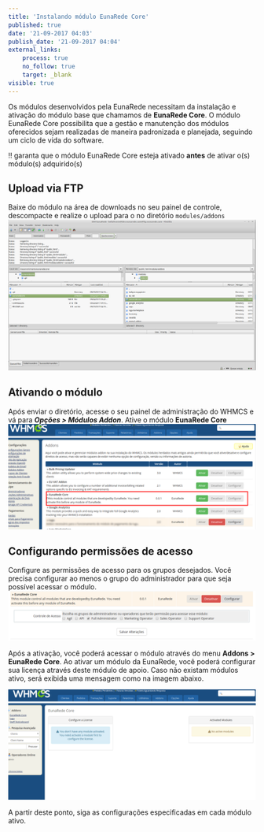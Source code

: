 ```yaml
---
title: 'Instalando módulo EunaRede Core'
published: true
date: '21-09-2017 04:03'
publish_date: '21-09-2017 04:04'
external_links:
    process: true
    no_follow: true
    target: _blank
visible: true
---
```


Os módulos desenvolvidos pela EunaRede necessitam da instalação e ativação do módulo base que chamamos de **EunaRede Core**. O módulo EunaRede Core possibilita que a gestão e manutenção dos módulos oferecidos sejam realizadas de maneira padronizada e planejada, seguindo um ciclo de vida do software.

!! garanta que o módulo EunaRede Core esteja ativado **antes** de ativar o(s) módulo(s) adquirido(s)

## Upload via FTP

Baixe do módulo na área de downloads no seu painel de controle, descompacte e realize o upload para o no diretório `modules/addons`
![](Screenshot%20from%202017-09-23%2004-22-32.png)

## Ativando o módulo

Após enviar o diretório, acesse o seu painel de administração do WHMCS e vá para **_Opções > Módulos Addon_**. Ative o módulo **EunaRede Core**
![](eunaredecore-activate.png)

## Configurando permissões de acesso

Configure as permissões de acesso para os grupos desejados. Você precisa configurar ao menos o grupo do administrador para que seja possível acessar o módulo.
![](eunaredecore-activate-2.png)

Após a ativação, você poderá acessar o módulo através do menu **Addons > EunaRede Core**. Ao ativar um módulo da EunaRede, você poderá configurar sua licença através deste módulo de apoio. Caso não existam módulos ativo, será exibida uma mensagem como na imagem abaixo.

![](eunaredecore-acvite.png)

A partir deste ponto, siga as configurações especificadas em cada módulo ativo.